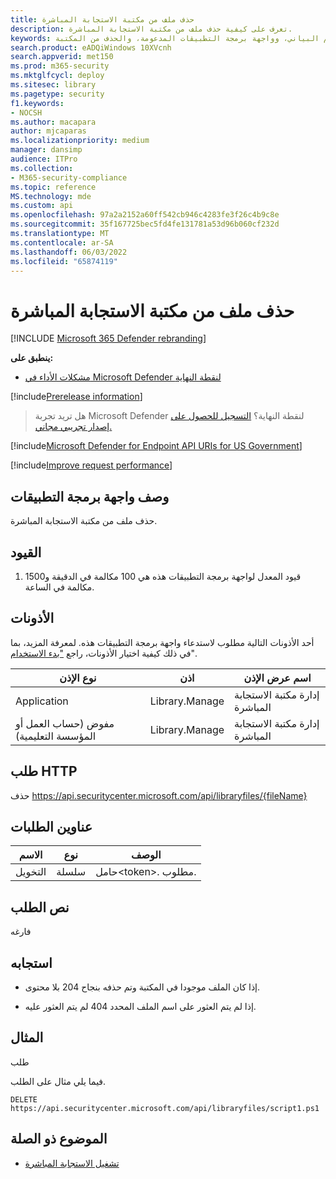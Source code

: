 ```yaml
---
title: حذف ملف من مكتبة الاستجابة المباشرة
description: تعرف على كيفية حذف ملف من مكتبة الاستجابة المباشرة.
keywords: واجهة برمجة التطبيقات، وواجهة برمجة تطبيقات الرسم البياني، وواجهة برمجة التطبيقات المدعومة، والحذف من المكتبة
search.product: eADQiWindows 10XVcnh
search.appverid: met150
ms.prod: m365-security
ms.mktglfcycl: deploy
ms.sitesec: library
ms.pagetype: security
f1.keywords:
- NOCSH
ms.author: macapara
author: mjcaparas
ms.localizationpriority: medium
manager: dansimp
audience: ITPro
ms.collection:
- M365-security-compliance
ms.topic: reference
MS.technology: mde
ms.custom: api
ms.openlocfilehash: 97a2a2152a60ff542cb946c4283fe3f26c4b9c8e
ms.sourcegitcommit: 35f167725bec5fd4fe131781a53d96b060cf232d
ms.translationtype: MT
ms.contentlocale: ar-SA
ms.lasthandoff: 06/03/2022
ms.locfileid: "65874119"
---
```

#  <a name="delete-a-file-from-the-live-response-library"></a>حذف ملف من مكتبة الاستجابة المباشرة  

[!INCLUDE [Microsoft 365 Defender rebranding](../../includes/microsoft-defender.md)]

**ينطبق على:**
- [مشكلات الأداء في Microsoft Defender لنقطة النهاية](/microsoft-365/security/defender-endpoint/microsoft-defender-endpoint)

[!include[Prerelease information](../../includes/prerelease.md)]

>هل تريد تجربة Microsoft Defender لنقطة النهاية؟ [التسجيل للحصول على إصدار تجريبي مجاني.](https://www.microsoft.com/microsoft-365/windows/microsoft-defender-atp?ocid=docs-wdatp-exposedapis-abovefoldlink) 

[!include[Microsoft Defender for Endpoint API URIs for US Government](../../includes/microsoft-defender-api-usgov.md)]

[!include[Improve request performance](../../includes/improve-request-performance.md)]

## <a name="api-description"></a>وصف واجهة برمجة التطبيقات

حذف ملف من مكتبة الاستجابة المباشرة.

## <a name="limitations"></a>القيود

1.  قيود المعدل لواجهة برمجة التطبيقات هذه هي 100 مكالمة في الدقيقة و1500 مكالمة في الساعة.

## <a name="permissions"></a>الأذونات

أحد الأذونات التالية مطلوب لاستدعاء واجهة برمجة التطبيقات هذه. لمعرفة المزيد، بما في ذلك كيفية اختيار الأذونات، راجع ["بدء الاستخدام](apis-intro.md)".

| نوع الإذن                    | اذن     | اسم عرض الإذن        |
|------------------------------------|----------------|--------------------------------|
| Application                        | Library.Manage | إدارة مكتبة الاستجابة المباشرة |
| مفوض (حساب العمل أو المؤسسة التعليمية) | Library.Manage | إدارة مكتبة الاستجابة المباشرة |

## <a name="http-request"></a>طلب HTTP

حذف https://api.securitycenter.microsoft.com/api/libraryfiles/{fileName}

## <a name="request-headers"></a>عناوين الطلبات

| الاسم            | نوع   | الوصف               |
|-----------------|--------|---------------------------|
| التخويل   | سلسلة | حامل\<token>\. مطلوب. |

## <a name="request-body"></a>نص الطلب

فارغه

## <a name="response"></a>استجابه

-   إذا كان الملف موجودا في المكتبة وتم حذفه بنجاح 204 بلا محتوى.

-   إذا لم يتم العثور على اسم الملف المحدد 404 لم يتم العثور عليه.

## <a name="example"></a>المثال

طلب

فيما يلي مثال على الطلب.

```HTTP
DELETE https://api.securitycenter.microsoft.com/api/libraryfiles/script1.ps1
```

## <a name="related-topic"></a>الموضوع ذو الصلة
- [تشغيل الاستجابة المباشرة](run-live-response.md) 